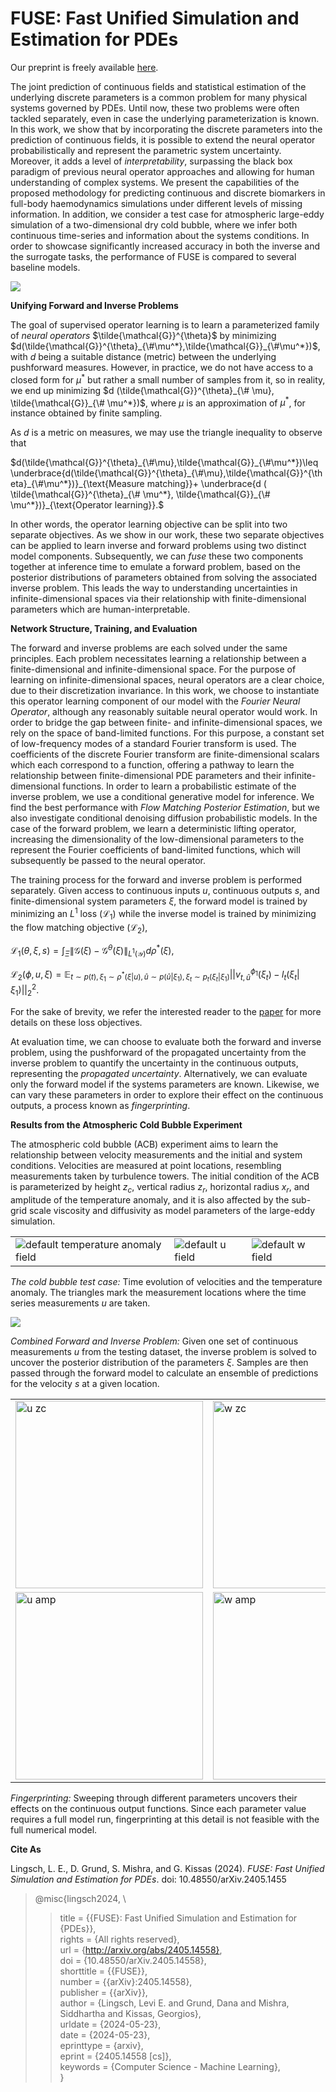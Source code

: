 # FUSE: Fast Unified Simulation and Estimation for PDEs

Our preprint is freely available [here](https://arxiv.org/pdf/2405.14558).

The joint prediction of continuous fields and statistical estimation of the underlying discrete parameters is a common problem for many physical systems governed by PDEs. Until now, these two problems were often tackled separately, even in case the underlying parameterization is known. In this work, we show that by incorporating the discrete parameters into the prediction of continuous fields, it is possible to extend the neural operator probabilistically and represent the parametric system uncertainty. Moreover, it adds a level of *interpretability*, surpassing the black box paradigm of previous neural operator approaches and allowing for human understanding of complex systems. We present the capabilities of the proposed methodology for predicting continuous and discrete biomarkers in full-body haemodynamics simulations under different levels of missing information. In addition, we consider a test case for atmospheric large-eddy simulation of a two-dimensional dry cold bubble, where we infer both continuous time-series and information about the systems conditions. In order to showcase significantly increased accuracy in both the inverse and the surrogate tasks, the performance of FUSE is compared to several baseline models.

![](images/FUSE_diagram.png)

**Unifying Forward and Inverse Problems**

The goal of supervised operator learning is to learn a parameterized family of *neural operators* $`\tilde{\mathcal{G}}^{\theta}`$ by minimizing $`d(\tilde{\mathcal{G}}^{\theta}_{\#\mu^*},\tilde{\mathcal{G}}_{\#\mu^*})`$, with $d$ being a suitable distance (metric) between the underlying pushforward measures. However, in practice, we do not have access to a closed form for $`\mu^*`$ but rather a small number of samples from it, so in reality, we end up minimizing $`d (\tilde{\mathcal{G}}^{\theta}_{\# \mu}, \tilde{\mathcal{G}}_{\# \mu^*})`$, where $\mu$ is an approximation of $`\mu^*`$, for instance obtained by finite sampling. 

As $d$ is a metric on measures, we may use the triangle inequality to observe that 

$`d(\tilde{\mathcal{G}}^{\theta}_{\#\mu},\tilde{\mathcal{G}}_{\#\mu^*})\leq \underbrace{d(\tilde{\mathcal{G}}^{\theta}_{\#\mu},\tilde{\mathcal{G}}^{\theta}_{\#\mu^*})}_{\text{Measure matching}}+ \underbrace{d ( \tilde{\mathcal{G}}^{\theta}_{\# \mu^*}, \tilde{\mathcal{G}}_{\# \mu^*})}_{\text{Operator learning}}.`$

In other words, the operator learning objective can be split into two separate objectives. As we show in our work, these two separate objectives can be applied to learn inverse and forward problems using two distinct model components. Subsequently, we can *fuse* these two components together at inference time to emulate a forward problem, based on the posterior distributions of parameters obtained from solving the associated inverse problem. This leads the way to understanding uncertainties in infinite-dimensional spaces via their relationship with finite-dimensional parameters which are human-interpretable. 

**Network Structure, Training, and Evaluation**

The forward and inverse problems are each solved under the same principles. Each problem necessitates learning a relationship between a finite-dimensional and infinite-dimensional space. For the purpose of learning on infinite-dimensional spaces, neural operators are a clear choice, due to their discretization invariance. In this work, we choose to instantiate this operator learning component of our model with the *Fourier Neural Operator*, although any reasonably suitable neural operator would work. In order to bridge the gap between finite- and infinite-dimensional spaces, we rely on the space of band-limited functions. For this purpose, a constant set of low-frequency modes of a standard Fourier transform is used. The coefficients of the discrete Fourier transform are finite-dimensional scalars which each correspond to a function, offering a pathway to learn the relationship between finite-dimensional PDE parameters and their infinite-dimensional functions. In order to learn a probabilistic estimate of the inverse problem, we use a conditional generative model for inference. We find the best performance with *Flow Matching Posterior Estimation*, but we also investigate conditional denoising diffusion probabilistic models. In the case of the forward problem, we learn a deterministic lifting operator, increasing the dimensionality of the low-dimensional parameters to the represent the Fourier coefficients of band-limited functions, which will subsequently be passed to the neural operator. 

The training process for the forward and inverse problem is performed separately. Given access to continuous inputs $u$, continuous outputs $s$, and finite-dimensional system parameters $\xi$, the forward model is trained by minimizing an $L^1$ loss ($\mathcal{L}_1$) while the inverse model is trained by minimizing the flow matching objective ($\mathcal{L}_2$),

$`\mathcal{L}_1(\theta, \xi, s) =   \int_{\Xi} \| \mathcal{G}(\xi) - \mathcal{G}^{\theta}(\xi)\|_{L^1(\mathcal{Y})} d \rho^*(\xi),`$

$`\mathcal{L}_2(\phi, u, \xi) = \mathbb{E}_{t\sim p(t), \xi_1 \sim \rho^*(\xi | u), \hat{u} \sim p(\hat{u}|\xi_1), \xi_t \sim p_t(\xi_t| \xi_1)}||v^{\phi_1}_{t, \hat{u}}(\xi_t) - l_t(\xi_t|\xi_1)||_2^2.`$

For the sake of brevity, we refer the interested reader to the [paper](https://arxiv.org/pdf/2405.14558) for more details on these loss objectives.

At evaluation time, we can choose to evaluate both the forward and inverse problem, using the pushforward of the propagated uncertainty from the inverse problem to quantify the uncertainty in the continuous outputs, representing the *propagated uncertainty*. Alternatively, we can evaluate only the forward model if the systems parameters are known. Likewise, we can vary these parameters in order to explore their effect on the continuous outputs, a process known as *fingerprinting*.

**Results from the Atmospheric Cold Bubble Experiment**

The atmospheric cold bubble (ACB) experiment aims to learn the relationship between velocity measurements and the initial and system conditions. Velocities are measured at point locations, resembling measurements taken by turbulence towers. The initial condition of the ACB is parameterized by height $z_c$, vertical radius $z_r$, horizontal radius $x_r$, and amplitude of the temperature anomaly, and it is also affected by the sub-grid scale viscosity and diffusivity as model parameters of the large-eddy simulation. 

<table align="center">
  <tr>
    <td><img src="images/ACB_default_temperature_anomaly.gif" alt="default temperature anomaly field" ></td>
    <td><img src="images/ACB_default_u.gif" alt="default u field" ></td>
    <td><img src="images/ACB_default_w.gif" alt="default w field" ></td>
  </tr>
</table>

*The cold bubble test case:* Time evolution of velocities and the temperature anomaly. The triangles mark the measurement locations where the time series measurements $u$ are taken.

![](images/default_combined.gif)

*Combined Forward and Inverse Problem:*
Given one set of continuous measurements $u$ from the testing dataset, the inverse problem is solved to uncover the posterior distribution of the parameters $\xi$. Samples are then passed through the forward model to calculate an ensemble of predictions for the velocity $s$ at a given location.

<table align="center">
  <tr>
    <td><img src="images/u_zc.gif" alt="u zc" height="300"></td>
    <td><img src="images/w_zc.gif" alt="w zc" height="300"></td>
  </tr>
  <tr>
    <td><img src="images/u_amplitude.gif" alt="u amp" height="300"></td>
    <td><img src="images/w_amplitude.gif" alt="w amp" height="300"></td>
  </tr>
</table>

*Fingerprinting:*
Sweeping through different parameters uncovers their effects on the continuous output functions. Since each parameter value requires a full model run, fingerprinting at this detail is not feasible with the full numerical model.


**Cite As**

Lingsch, L. E., D. Grund, S. Mishra, and G. Kissas (2024). *FUSE: Fast Unified Simulation and Estimation for PDEs*. doi: 10.48550/arXiv.2405.1455

> @misc{lingsch2024, \
>>  title = {{FUSE}: Fast Unified Simulation and Estimation for {PDEs}}, \
  	rights = {All rights reserved}, \
	  url = {http://arxiv.org/abs/2405.14558}, \
	  doi = {10.48550/arXiv.2405.14558}, \
  	shorttitle = {{FUSE}}, \
  	number = {{arXiv}:2405.14558}, \
  	publisher = {{arXiv}}, \
  	author = {Lingsch, Levi E. and Grund, Dana and Mishra, Siddhartha and Kissas, Georgios}, \
  	urldate = {2024-05-23}, \
  	date = {2024-05-23}, \
  	eprinttype = {arxiv}, \
  	eprint = {2405.14558 [cs]}, \
  	keywords = {Computer Science - Machine Learning}, \
}

